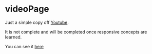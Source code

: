 # videoPage

Just a simple copy off [Youtube](https://www.youtube.com).

It is not complete and will be completed once responsive concepts are learned.

You can see it [here](https://hegaja.github.io/videoPage/)

